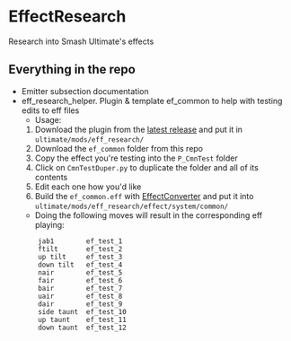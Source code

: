 # EffectResearch
Research into Smash Ultimate's effects

## Everything in the repo
- Emitter subsection documentation
- eff_research_helper. Plugin & template ef_common to help with testing edits to eff files
    - Usage:
    1. Download the plugin from the [latest release](https://github.com/LilyLavender/EffectResearch/releases) and put it in `ultimate/mods/eff_research/`
    2. Download the `ef_common` folder from this repo
    3. Copy the effect you're testing into the `P_CmnTest` folder
    4. Click on `CmnTestDuper.py` to duplicate the folder and all of its contents
    5. Edit each one how you'd like
    6. Build the `ef_common.eff` with [EffectConverter](https://github.com/KillzXGaming/EffectLibrary/releases) and put it into `ultimate/mods/eff_research/effect/system/common/`
    - Doing the following moves will result in the corresponding eff playing:
    ```
        jab1        ef_test_1
        ftilt       ef_test_2
        up tilt     ef_test_3
        down tilt   ef_test_4
        nair        ef_test_5
        fair        ef_test_6
        bair        ef_test_7
        uair        ef_test_8
        dair        ef_test_9
        side taunt  ef_test_10
        up taunt    ef_test_11
        down taunt  ef_test_12
    ```